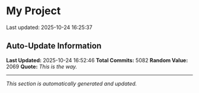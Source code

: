 # My Project


Last updated: 2025-10-24 16:25:37

































































































































































































































































































































































































































































































































































































































































































































































































































































































































































































































































































































































































































































































































































































































































































































































































































































































































































































































































































































































































































































































































































































































































































































































































































































































































































































































































































































































































































































































































































































































































































































































































































































































































































































































































































































































































































































































































































































































































































































































































































































































































































































































































































































































































































































































































































































































































































































































































































































































































































































































































































































































































































































































































































































































































































































































































































































































## Auto-Update Information

**Last Updated:** 2025-10-24 16:52:46
**Total Commits:** 5082
**Random Value:** 2069
**Quote:** _This is the way._

---
_This section is automatically generated and updated._